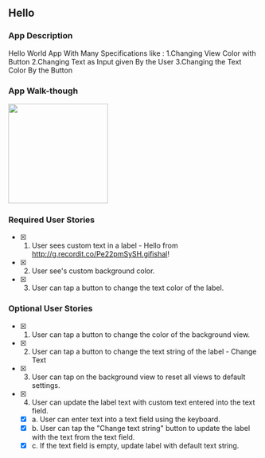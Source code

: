 ## Hello

### App Description
Hello World App With Many Specifications like :
1.Changing View Color with Button 
2.Changing Text as Input given By the User
3.Changing the Text Color By the Button

### App Walk-though
<img src="http://g.recordit.co/Pe22pmSySH.gif" width=200><br>

### Required User Stories
- [x] 1. User sees custom text in a label - Hello from http://g.recordit.co/Pe22pmSySH.gifishal!
- [x] 2. User see's custom background color.
- [x] 3. User can tap a button to change the text color of the label.

### Optional User Stories
- [x] 1. User can tap a button to change the color of the background view.  
- [x] 2. User can tap a button to change the text string of the label - Change Text  
- [x] 3. User can tap on the background view to reset all views to default settings.  
- [x] 4. User can update the label text with custom text entered into the text field.  
   - [x] a. User can enter text into a text field using the keyboard.  
   - [x] b. User can tap the "Change text string" button to update the label with the text from the text field.  
   - [x] c. If the text field is empty, update label with default text string.  
